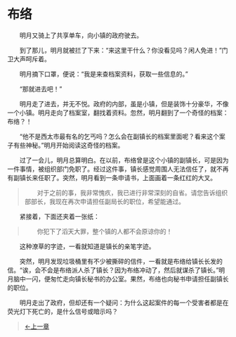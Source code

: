 # 布络

&#x3000;&#x3000;明月又骑上了共享单车，向小镇的政府驶去。

&#x3000;&#x3000;到了那儿，明月就被拦了下来：“来这里干什么？你没看见吗？闲人免进！”门卫大声呵斥着。

&#x3000;&#x3000;明月摘下口罩，便说：“我是来查档案资料，获取一些信息的。”

&#x3000;&#x3000;“那就进去吧！”

&#x3000;&#x3000;明月走了进去，并无不悦。政府的内部，虽是小镇，但是装饰十分豪华，不像一个小镇。明月走向了档案室，翻找着资料。忽然，明月翻到了一个奇怪的档案：布络？！

&#x3000;&#x3000;“他不是西太市最有名的乞丐吗？怎么会在副镇长的档案里面呢？看来这个案子有些神秘。”明月开始阅读这奇怪的档案。

&#x3000;&#x3000;过了一会儿，明月总算明白。在以前，布络曾是这个小镇的副镇长，可是因为一件事情，被组织部门免职了。经过这件事，镇长感觉周围人无法信任了，就不再有副镇长来任职了。突然，明月看到一条申请书，上面画着一条红红的大叉。

> &#x3000;&#x3000;对于之前的事，我非常愧疚，我已进行非常深刻的自省。请您告诉组织部部长，我现在再次申请担任副局长的职位，希望能通过。

&#x3000;&#x3000;紧接着，下面还夹着一张纸：

> &#x3000;&#x3000;你犯下了滔天大罪，整个镇的人都不会原谅你的！

&#x3000;&#x3000;这种潦草的字迹，一看就知道是镇长的亲笔字迹。
  
&#x3000;&#x3000;突然，明月发现垃圾桶里有不少被撕碎的信件，一看就是布络给镇长长发的信。“诶，会不会是布络派人杀了镇长？因为布络冲动了，然后就谋杀了镇长。”明月脑中一闪，便匆忙走向镇长秘书的办公室。果然，布络也向秘书申请担任副镇长的职位。
  
&#x3000;&#x3000;明月走出了政府，但却还有一个疑问：为什么这起案件的每一个受害者都是在荧光灯下死亡的，是什么信号或暗示吗？

> [←上一章](/zh-cn/detective/part4/chapter2.md)
